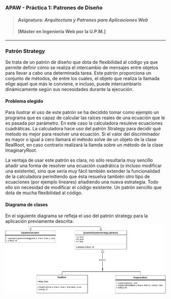 ### APAW - Práctica 1: Patrones de Diseño
> #### Asignatura: *Arquitectura y Patrones para Aplicaciones Web*
> #### [Máster en Ingeniería Web por la U.P.M.]
---

### Patrón Strategy

Se trata de un patrón de diseño que dota de flexibilidad al código ya que permite definir cómo se realiza el intercambio de mensajes entre objetos para llevar a cabo una determinada tarea. Este patrón proporciona un conjunto de métodos, de entre los cuales, el objeto que realiza la llamada elige aquel que más le conviene, e incluso, puede intercambiarlo dinámicamente según sus necesidades durante la ejecución.

#### Problema elegido

Para ilustrar el uso de este patrón se ha decidido tomar como ejemplo un programa que es capaz de calcular las raíces reales de una ecuación que le es pasada por parámetro. En este caso la calculadora resuleve ecuaciones cuadráticas. La calculadora hace uso del patrón Strategy para decidir qué metodo es mejor para resolver una ecuación. Si el valor del discriminador es mayor o igual a cero llamará el método solve de un objeto de la clase RealRoot, en caso contrario realizará la llamda sobre un método de la clase ImaginaryRoot.

La ventaja de usar este patrón es clara, no sólo resultaría muy sencillo añadir una forma de resolver una ecuación cuadrática (o incluso modificar una existente), sino que sería muy fácil también extender la funcionalidad de la calculadora permitiendo que ésta resuelva también otro tipo de ecuaciones (por ejemplo lineares) añadiendo una nueva estrategia. Todo ello sin necesidad de modificar el código existente. Un patrón sencillo que dota de mucha flexibilidad al código.

#### Diagrama de clases

En el siguiente diagrama se refleja el uso del patrón strategy para la aplicación previamente descrita:
![Class diagram for Strategy Pattern](https://github.com/MiguelArber/APAW.ECP1.MiguelArber/blob/develop/docs/Strategy.png)
